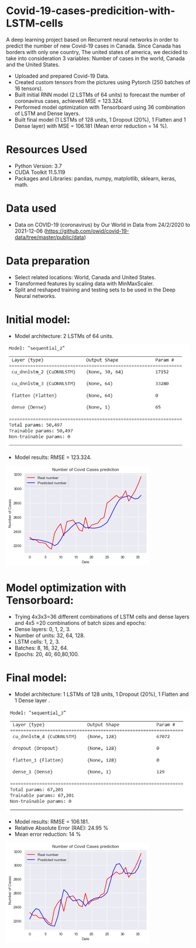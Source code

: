 # Covid-19-cases-predicition-with-LSTM-cells

A deep learning project based on Recurrent neural networks in order to predict the number of new Covid-19 cases in Canada.
Since Canada has borders with only one country, The united states of america, we decided to take into consideration 3 variables:
Number of cases in the world, Canada and the United States.

* Uploaded and prepared Covid-19 Data.
* Created custom tensors from the pictures using Pytorch (250 batches of 16 tensors).
* Built initial RNN model (2 LSTMs of 64 units) to forecast the number of coronavirus cases, achieved MSE =  123.324.
* Performed model optimization with Tensorboard using 36 combination of LSTM and Dense layers.
* Built final model (1 LSTMs of 128 units, 1 Dropout (20%), 1 Flatten and 1 Dense layer) with MSE = 106.181 (Mean error reduction = 14 %).


# Resources Used
* Python Version: 3.7
* CUDA Toolkit 11.5.119 
* Packages and Libraries: pandas, numpy, matplotlib, sklearn, keras, math.
# Data used
* Data on COVID-19 (coronavirus) by Our World in Data from 24/2/2020 to 2021-12-06 (https://github.com/owid/covid-19-data/tree/master/public/data)

# Data preparation
* Select related locations: World, Canada and United States.
* Transformed features by scaling data with MinMaxScaler.
* Split and reshaped training and testing sets to be used in the Deep Neural networks.

# Initial model:
* Model architecture: 2 LSTMs of 64 units.

![image 1](https://github.com/YoussefAithaddou/Covid-19-cases-predicition-with-LSTM-cells/blob/main/Initial_model.PNG)

* Model results: RMSE =  123.324.


![image 2](https://github.com/YoussefAithaddou/Covid-19-cases-predicition-with-LSTM-cells/blob/main/Initial_result.png)


# Model optimization with Tensorboard:
* Trying 4x3x3=36 different combinations of LSTM cells and dense layers and 4x5 =20 combinations of batch sizes and epochs:
* Dense layers: 0, 1, 2, 3.
* Number of units: 32, 64, 128.
* LSTM cells: 1, 2, 3.
* Batches: 8, 16, 32, 64.
* Epochs: 20, 40, 60,80,100.

# Final model:
* Model architecture: 1 LSTMs of 128 units, 1 Dropout (20%), 1 Flatten and 1 Dense layer .

![image 3](https://github.com/YoussefAithaddou/Covid-19-cases-predicition-with-LSTM-cells/blob/main/Final_model.PNG)

* Model results: RMSE =  106.181.
* Relative Absolute Error (RAE): 24.95 %
* Mean error reduction: 14 %

![image 4](https://github.com/YoussefAithaddou/Covid-19-cases-predicition-with-LSTM-cells/blob/main/Final_result.png)


